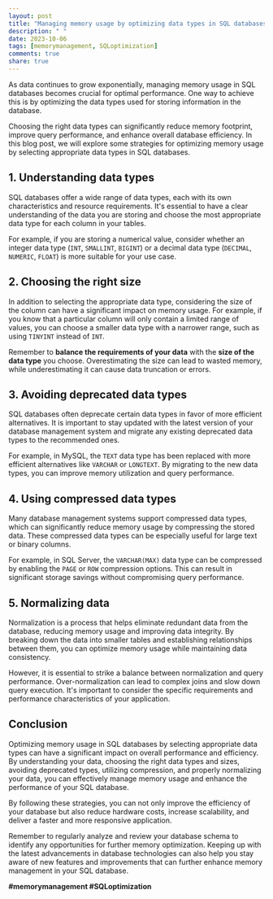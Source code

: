 ```yaml
---
layout: post
title: "Managing memory usage by optimizing data types in SQL databases"
description: " "
date: 2023-10-06
tags: [memorymanagement, SQLoptimization]
comments: true
share: true
---
```


As data continues to grow exponentially, managing memory usage in SQL databases becomes crucial for optimal performance. One way to achieve this is by optimizing the data types used for storing information in the database.

Choosing the right data types can significantly reduce memory footprint, improve query performance, and enhance overall database efficiency. In this blog post, we will explore some strategies for optimizing memory usage by selecting appropriate data types in SQL databases.

## 1. Understanding data types

SQL databases offer a wide range of data types, each with its own characteristics and resource requirements. It's essential to have a clear understanding of the data you are storing and choose the most appropriate data type for each column in your tables.

For example, if you are storing a numerical value, consider whether an integer data type (`INT`, `SMALLINT`, `BIGINT`) or a decimal data type (`DECIMAL`, `NUMERIC`, `FLOAT`) is more suitable for your use case.

## 2. Choosing the right size

In addition to selecting the appropriate data type, considering the size of the column can have a significant impact on memory usage. For example, if you know that a particular column will only contain a limited range of values, you can choose a smaller data type with a narrower range, such as using `TINYINT` instead of `INT`.

Remember to **balance the requirements of your data** with the **size of the data type** you choose. Overestimating the size can lead to wasted memory, while underestimating it can cause data truncation or errors.

## 3. Avoiding deprecated data types

SQL databases often deprecate certain data types in favor of more efficient alternatives. It is important to stay updated with the latest version of your database management system and migrate any existing deprecated data types to the recommended ones.

For example, in MySQL, the `TEXT` data type has been replaced with more efficient alternatives like `VARCHAR` or `LONGTEXT`. By migrating to the new data types, you can improve memory utilization and query performance.

## 4. Using compressed data types

Many database management systems support compressed data types, which can significantly reduce memory usage by compressing the stored data. These compressed data types can be especially useful for large text or binary columns.

For example, in SQL Server, the `VARCHAR(MAX)` data type can be compressed by enabling the `PAGE` or `ROW` compression options. This can result in significant storage savings without compromising query performance.

## 5. Normalizing data

Normalization is a process that helps eliminate redundant data from the database, reducing memory usage and improving data integrity. By breaking down the data into smaller tables and establishing relationships between them, you can optimize memory usage while maintaining data consistency.

However, it is essential to strike a balance between normalization and query performance. Over-normalization can lead to complex joins and slow down query execution. It's important to consider the specific requirements and performance characteristics of your application.

## Conclusion

Optimizing memory usage in SQL databases by selecting appropriate data types can have a significant impact on overall performance and efficiency. By understanding your data, choosing the right data types and sizes, avoiding deprecated types, utilizing compression, and properly normalizing your data, you can effectively manage memory usage and enhance the performance of your SQL database.

By following these strategies, you can not only improve the efficiency of your database but also reduce hardware costs, increase scalability, and deliver a faster and more responsive application.

Remember to regularly analyze and review your database schema to identify any opportunities for further memory optimization. Keeping up with the latest advancements in database technologies can also help you stay aware of new features and improvements that can further enhance memory management in your SQL database.

**#memorymanagement #SQLoptimization**